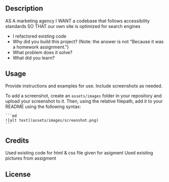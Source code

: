 # <Horiseon>

## Description

AS A marketing agency
I WANT a codebase that follows accessibility standards
SO THAT our own site is optimized for search engines

- I refactored existing code
- Why did you build this project? (Note: the answer is not "Because it was a homework assignment.")
- What problem does it solve?
- What did you learn?

## Usage

Provide instructions and examples for use. Include screenshots as needed.

To add a screenshot, create an `assets/images` folder in your repository and upload your screenshot to it. Then, using the relative filepath, add it to your README using the following syntax:

    ```md
    ![alt text](assets/images/screenshot.png)
    ```

## Credits

Used existing code for html & css file given for asigment
Used existing pictures from assigment

## License
